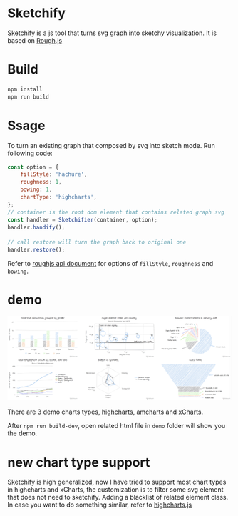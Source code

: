 # Sketchify
Sketchify is a js tool that turns svg graph into sketchy visualization. It is based on [Rough.js](https://github.com/pshihn/rough)

# Build
```sh
npm install
npm run build
```

# Ssage
To turn an existing graph that composed by svg into sketch mode.  Run following code:
```javascript
const option = {
    fillStyle: 'hachure',
    roughness: 1,
    bowing: 1,
    chartType: 'highcharts',
};
// container is the root dom element that contains related graph svg
const handler = Sketchifier(container, option);
handler.handify();

// call restore will turn the graph back to original one
handler.restore();
```
Refer to [roughjs api document](https://github.com/pshihn/rough/wiki) for options of `fillStyle`, `roughness` and `bowing`.

# demo

![](./docs/highcharts_demo.png)

There are 3 demo charts types, [highcharts](https://www.highcharts.com/), [amcharts](https://www.amcharts.com/) and [xCharts](http://xgfe.github.io/xCharts/).

After `npm run build-dev`, open related html file in `demo` folder will show you the demo.


# new chart type support
Sketchify is high generalized, now I have tried to support most chart types in highcharts and xCharts, the customization is to filter some svg element that does not need to sketchify.  Adding a blacklist of related element class.  In case you want to do something similar, refer to [highcharts.js](./src/highcharts.js)

